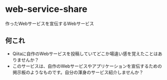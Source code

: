 # web-service-share
作ったWebサービスを宣伝するWebサービス

## 何これ

- Qiitaに自作のWebサービスを投稿していてどこか場違い感を覚えたことはありませんか？
- このサービスは、自作のWebサービスやアプリケーションを宣伝するための掲示板のようなものです。自分の渾身のサービス紹介しませんか？
